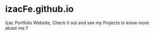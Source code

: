 # izacFe.github.io
Izac Portfolio Website, Check it out and see my Projects to know more about me !!
